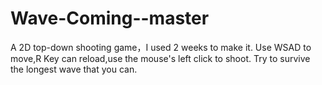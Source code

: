 # Wave-Coming--master
A 2D top-down shooting game，I used 2 weeks to make it.
Use WSAD to move,R Key can reload,use the mouse's left click to shoot.
Try to survive the longest wave that you can.
